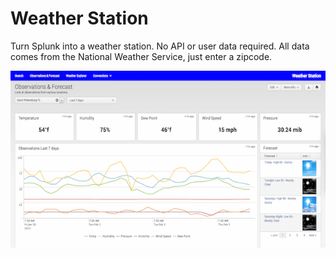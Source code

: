 # Weather Station

Turn Splunk into a weather station.  No API or user data required.  All data comes from the National Weather Service, just enter a zipcode.

![Weather Station](https://raw.githubusercontent.com/thomrs7/weather_station/master/appserver/static/screenshot.png "Weather Station")
